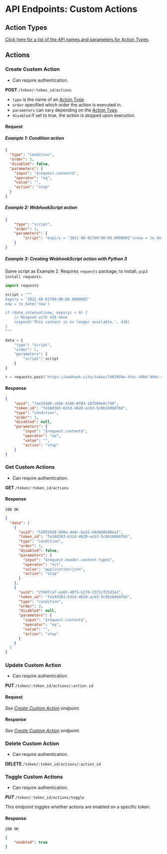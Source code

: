 # API Endpoints: Custom Actions

## Action Types

[Click here for a list of the API names and parameters for Action Types](action-types.md).

## Actions

### Create Custom Action

* Can require authentication.

**POST** `/token/:token_id/actions`

* `type` is the name of an [Action Type](action-types.md).
* `order` specified which order the action is executed in.
* `parameters` can vary depending on the [Action Type](action-types.md). 
* `disabled` if set to true, the action is skipped upon execution.

#### Request


##### Example 1: Condition action

```json
{
  "type": "condition",
  "order": 3,
  "disabled": false,
  "parameters": {
    "input": "$request.content$",
    "operator": "eq",
    "value": "",
    "action": "stop"
  }
}
```

##### Example 2: WebhookScript action

```json
{
    "type": "script",
    "order": 1,
    "parameters": {
        "script": "expiry = '2021-08-01T00:00:00.000000Z'\nnow = to_date('now')\n\nif (date_interval(now, expiry) < 0) {\n    // Respond with 410 Gone\n    respond('This content is no longer available.', 410)\n}\n"
    }
}
```

##### Example 3: Creating WebhookScript action with Python 3

Same script as Example 2. Requires `requests` package; to install, `pip3 install requests`.

```python
import requests

script = """
expiry = '2021-08-01T00:00:00.000000Z'
now = to_date('now')

if (date_interval(now, expiry) < 0) {
    // Respond with 410 Gone
    respond('This content is no longer available.', 410)
}
"""

data = {
    "type": "script",
    "order": 1,
    "parameters": {
        "script": script
    }
}

r = requests.post('https://webhook.site/token/7d63959e-4fec-49bd-90dc-a4615722825e/actions', json=data)
```

#### Response

```json
{
    "uuid": "7ae324d6-c65b-416b-8f83-18fb89e0c740",
    "token_id": "fe18d303-631d-4620-acb3-5c0b1b0b876d",
    "type": "condition",
    "order": 3,
    "disabled": null,
    "parameters": {
        "input": "$request.content$",
        "operator": "eq",
        "value": "",
        "action": "stop"
    }
}
```

### Get Custom Actions

* Can require authentication.

**GET** `/token/:token_id/actions`

#### Response

`200 OK`

```json
{
  "data": [
    {
      "uuid": "52055928-099a-44dc-ba31-e8d808b98ea1",
      "token_id": "fe18d303-631d-4620-acb3-5c0b1b0b876d",
      "type": "condition",
      "order": 1,
      "disabled": false,
      "parameters": {
        "input": "$request.header.content-type$",
        "operator": "nct",
        "value": "application/json",
        "action": "stop"
      }
    },
    {
      "uuid": "27b07ca7-ea83-48f5-b376-2372cf25d3a1",
      "token_id": "fe18d303-631d-4620-acb3-5c0b1b0b876d",
      "type": "condition",
      "order": 2,
      "disabled": null,
      "parameters": {
        "input": "$request.content$",
        "operator": "eq",
        "value": "",
        "action": "stop"
      }
    }
  ]
}
```

### Update Custom Action

* Can require authentication.

**PUT** `/token/:token_id/actions/:action_id`

#### Request

*See [Create Custom Action](#create-custom-action) endpoint.*

#### Response

*See [Create Custom Action](#create-custom-action) endpoint.*

### Delete Custom Action

* Can require authentication.

**DELETE** `/token/:token_id/actions/:action_id`

### Toggle Custom Actions

* Can require authentication.

***PUT*** `/token/:token_id/actions/toggle`

This endpoint toggles whether actions are enabled on a specific token.

#### Response

`200 OK`

```json
{
    "enabled": true
}
```
